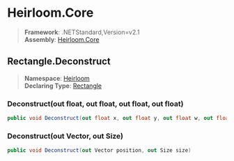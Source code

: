 # Heirloom.Core

> **Framework**: .NETStandard,Version=v2.1  
> **Assembly**: [Heirloom.Core][0]  

## Rectangle.Deconstruct

> **Namespace**: [Heirloom][0]  
> **Declaring Type**: [Rectangle][1]  

### Deconstruct(out float, out float, out float, out float)

```cs
public void Deconstruct(out float x, out float y, out float w, out float h)
```

### Deconstruct(out Vector, out Size)

```cs
public void Deconstruct(out Vector position, out Size size)
```

[0]: ../../../Heirloom.Core.md
[1]: ../Rectangle.md
